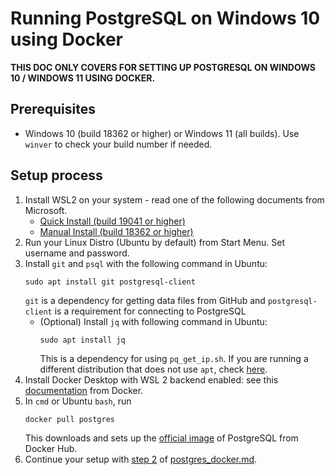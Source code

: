 # Running PostgreSQL on Windows 10 using Docker

**THIS DOC ONLY COVERS FOR SETTING UP POSTGRESQL ON WINDOWS 10 / WINDOWS 11 USING DOCKER.**

## Prerequisites
 * Windows 10 (build 18362 or higher) or Windows 11 (all builds). Use ``winver`` to check your build number if needed.

## Setup process
 1. Install WSL2 on your system - read one of the following documents from Microsoft.
    * [Quick Install (build 19041 or higher)](https://docs.microsoft.com/en-us/windows/wsl/install)
    * [Manual Install (build 18362 or higher)](https://docs.microsoft.com/en-us/windows/wsl/install-manual)
 2. Run your Linux Distro (Ubuntu by default) from Start Menu. Set username and password.
 3. Install ``git`` and ``psql`` with the following command in Ubuntu:
    ```
    sudo apt install git postgresql-client
    ```
    ``git`` is a dependency for getting data files from GitHub and ``postgresql-client`` is a requirement for connecting to PostgreSQL
     * (Optional) Install ``jq`` with following command in Ubuntu:
        ```
        sudo apt install jq
        ```
        This is a dependency for using ``pq_get_ip.sh``.
        If you are running a different distribution that does not use ``apt``, check [here](https://stedolan.github.io/jq/download/).
 4. Install Docker Desktop with WSL 2 backend enabled: see this [documentation](https://docs.docker.com/desktop/windows/wsl/) from Docker.
 5. In ``cmd`` or Ubuntu ``bash``, run
    ```
    docker pull postgres
    ```
    This downloads and sets up the [official image](https://hub.docker.com/_/postgres) of PostgreSQL from Docker Hub.
 6. Continue your setup with [step 2](postgres_docker.md#Step_2:_Get_files_from_github) of [postgres_docker.md](postgres_docker.md).